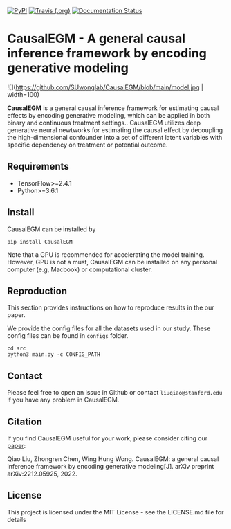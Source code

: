 [![PyPI](https://img.shields.io/pypi/v/CausalEGM)](https://pypi.org/project/CausalEGM/)
[![Travis (.org)](https://img.shields.io/travis/kimmo1019/CausalEGM)](https://app.travis-ci.com/github/kimmo1019/CausalEGM)
[![Documentation Status](https://readthedocs.org/projects/causalegm/badge/?version=latest)](https://causalegm.readthedocs.io)

CausalEGM - A general causal inference framework by encoding generative modeling
================================================================================

![](https://github.com/SUwonglab/CausalEGM/blob/main/model.jpg | width=100)
   
**CausalEGM** is a general causal inference framework for estimating causal effects by encoding generative modeling, which can be applied in both binary and continuous treatment settings.. CausalEGM utilizes deep generative neural newtworks for estimating the causal effect by decoupling the high-dimensional confounder into a set of different latent variables with specific dependency on treatment or potential outcome.


## Requirements

- TensorFlow>=2.4.1
- Python>=3.6.1

## Install

CausalEGM can be installed by
```shell
pip install CausalEGM
```

Note that a GPU is recommended for accelerating the model training. However, GPU is not a must, CausalEGM can be installed on any personal computer (e.g, Macbook) or computational cluster.


## Reproduction

This section provides instructions on how to reproduce results in the our paper.

We provide the config files for all the datasets used in our study. These config files can be found in `configs` folder.

```shell
cd src
python3 main.py -c CONFIG_PATH
```

## Contact

Please feel free to open an issue in Github or contact `liuqiao@stanford.edu` if you have any problem in CausalEGM.


## Citation

If you find CausalEGM useful for your work, please consider citing our [paper](https://arxiv.org/abs/2212.05925):

Qiao Liu, Zhongren Chen, Wing Hung Wong. CausalEGM: a general causal inference framework by encoding generative modeling[J]. arXiv preprint arXiv:2212.05925, 2022.

## License

This project is licensed under the MIT License - see the LICENSE.md file for details


